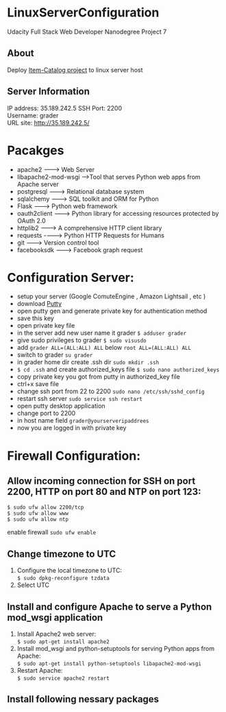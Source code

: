 # LinuxServerConfiguration
Udacity Full Stack Web Developer Nanodegree Project 7

## About
Deploy [Item-Catalog project](https://github.com/bironader/Item-Catoluge) to linux server host

## Server Information
IP address: 35.189.242.5 
SSH Port: 2200  
Username: grader  
URL site: <http://35.189.242.5/>

# Pacakges
- apache2 ---> Web Server
- libapache2-mod-wsgi -->Tool that serves Python web apps from Apache server
- postgresql ---> Relational database system
- sqlalchemy ---> SQL toolkit and ORM for Python
- Flask ---> Python web framework
- oauth2client ---> Python library for accessing resources protected by OAuth 2.0
- httplib2 ---> A comprehensive HTTP client library
- requests ----> Python HTTP Requests for Humans
- git ---> Version control tool
- facebooksdk ---> Facebook graph request

# Configuration Server:
- setup your server (Google ComuteEngine , Amazon Lightsail , etc )
- download [Putty](https://www.chiark.greenend.org.uk/~sgtatham/putty/latest.html)
- open putty gen and generate private key for authentication method
- save this key 
- open private key file
- in the server add new user name it grader
`$ adduser grader`  
- give sudo privileges to grader 
`$ sudo visusdo`
- add `grader ALL=(ALL:ALL) ALL` below `root ALL=(ALL:ALL) ALL`  
- switch to grader `su grader`
- in grader home dir create .ssh dir `sudo mkdir .ssh`
- `$ cd .ssh` and create authorized_keys file `$ sudo nano authorized_keys` 
- copy private key you got from putty in authorized_key file
- ctrl+x save file
- change ssh port from 22 to 2200 `sudo nano /etc/ssh/sshd_config`
- restart ssh server `sudo service ssh restart`
- open putty desktop application 
- change port to 2200 
- in host name field `grader@yourserveripaddrees`
- now you are logged in with private key


# Firewall Configuration:
##  Allow incoming connection for SSH on port 2200, HTTP on port 80 and NTP on port 123:
  ```
  $ sudo ufw allow 2200/tcp
  $ sudo ufw allow www  
  $ sudo ufw allow ntp
  ```
  enable firewall
  `sudo ufw enable`

## Change timezone to UTC
1. Configure the local timezone to UTC:  
  `$ sudo dpkg-reconfigure tzdata`
2. Select UTC

## Install and configure Apache to serve a Python mod_wsgi application

1. Install Apache2 web server:  
  `$ sudo apt-get install apache2`
2. Install mod_wsgi and python-setuptools for serving Python apps from Apache:  
  `$ sudo apt-get install python-setuptools libapache2-mod-wsgi`
3. Restart Apache:  
  `$ sudo service apache2 restart`
  
## Install following nessary packages

